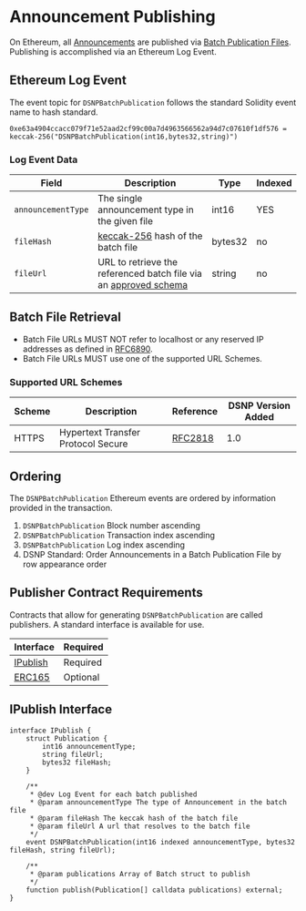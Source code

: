 # Announcement Publishing

On Ethereum, all [Announcements](../DSNP/Announcements.md) are published via [Batch Publication Files](../DSNP/BatchPublications.md).
Publishing is accomplished via an Ethereum Log Event.

## Ethereum Log Event

The event topic for `DSNPBatchPublication` follows the standard Solidity event name to hash standard.
```
0xe63a4904ccacc079f71e52aad2cf99c00a7d4963566562a94d7c07610f1df576 = keccak-256("DSNPBatchPublication(int16,bytes32,string)")
```

### Log Event Data

| Field | Description | Type | Indexed |
| ------------- |------------- | ---- | --- |
| `announcementType` | The single announcement type in the given file | int16 | YES
| `fileHash` | [keccak-256](https://keccak.team/files/Keccak-submission-3.pdf) hash of the batch file | bytes32 | no
| `fileUrl` | URL to retrieve the referenced batch file via an [approved schema](#batch-file-retrieval) | string | no

## Batch File Retrieval

- Batch File URLs MUST NOT refer to localhost or any reserved IP addresses as defined in [RFC6890](https://datatracker.ietf.org/doc/html/rfc6890).
- Batch File URLs MUST use one of the supported URL Schemes.

### Supported URL Schemes

| Scheme | Description | Reference | DSNP Version Added |
| ------ |------------ | --------- | ------------------ |
| HTTPS | Hypertext Transfer Protocol Secure | [RFC2818](https://datatracker.ietf.org/doc/html/rfc2818) | 1.0 |

## Ordering

The `DSNPBatchPublication` Ethereum events are ordered by information provided in the transaction.

1. `DSNPBatchPublication` Block number ascending
2. `DSNPBatchPublication` Transaction index ascending
3. `DSNPBatchPublication` Log index ascending
4. DSNP Standard: Order Announcements in a Batch Publication File by row appearance order

## Publisher Contract Requirements

Contracts that allow for generating `DSNPBatchPublication` are called publishers.
A standard interface is available for use.

| Interface | Required |
|-----------|----------|
| [IPublish](#ipublish-interface) | Required |
| [ERC165](https://eips.ethereum.org/EIPS/eip-165) | Optional |

## IPublish Interface

```solidity
interface IPublish {
    struct Publication {
        int16 announcementType;
        string fileUrl;
        bytes32 fileHash;
    }

    /**
     * @dev Log Event for each batch published
     * @param announcementType The type of Announcement in the batch file
     * @param fileHash The keccak hash of the batch file
     * @param fileUrl A url that resolves to the batch file
     */
    event DSNPBatchPublication(int16 indexed announcementType, bytes32 fileHash, string fileUrl);

    /**
     * @param publications Array of Batch struct to publish
     */
    function publish(Publication[] calldata publications) external;
}
```
